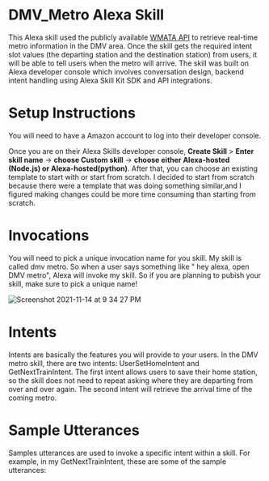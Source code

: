 # DMV_Metro Alexa Skill 
This Alexa skill used the publicly available [WMATA API](https://developer.wmata.com/docs/services/) to retrieve real-time metro information in the DMV area. Once the skill gets the required intent slot values (the departing station and the destination station) from users, it will be able to tell users when the metro will arrive. The skill was built on Alexa developer console which involves conversation design, backend intent handling using Alexa Skill Kit SDK and API integrations.

# Setup Instructions 

You will need to have a Amazon account to log into their developer console.

Once you are on their Alexa Skills developer console, **Create Skill** > **Enter skill name** -> **choose Custom skill** -> **choose either Alexa-hosted (Node.js) or Alexa-hosted(python)**. After that, you can choose an existing template to start with or start from scratch. I decided to start from scratch because there were a template that was doing something similar,and I figured making changes could be more time consuming than starting from scratch. 

# Invocations

You will need to pick a unique invocation name for you skill. My skill is called dmv metro. So when a user says something like " hey alexa, open DMV metro", Alexa will invoke my skill. So if you are planning to pubish your skill, make sure to pick a unique name!

![Screenshot 2021-11-14 at 9 34 27 PM](https://user-images.githubusercontent.com/36772713/141713309-664c9413-0fa4-4084-a84a-ff5fd57b0822.png)

# Intents
Intents are basically the features you will provide to your users. In the DMV metro skill, there are two intents: UserSetHomeIntent and GetNextTrainIntent. The first intent allows users to save their home station, so the skill does not need to repeat asking where they are departing from over and over again. The second intent will retrieve the  arrival time of the coming metro. 

# Sample Utterances

Samples utterances are used to invoke a specific intent within a skill. For example, in my GetNextTrainIntent, these are some of the sample utterances:





